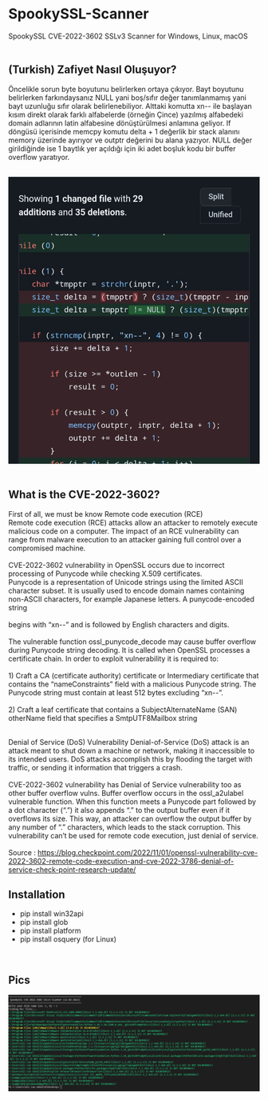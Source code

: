 # SpookySSL-Scanner
SpookySSL CVE-2022-3602 SSLv3 Scanner for Windows, Linux, macOS
<br><br>
<h2>(Turkish) Zafiyet Nasıl Oluşuyor?</h2>
<p>Öncelikle sorun byte boyutunu belirlerken ortaya çıkıyor. Bayt boyutunu belirlerken farkındaysanız NULL yani boş/sıfır değer tanımlanmamış yani bayt uzunluğu sıfır olarak belirlenebiliyor. Alttaki komutta xn-- ile başlayan kısım direkt olarak farklı alfabelerde (örneğin Çince) yazılmış alfabedeki domain adlarının latin alfabesine dönüştürülmesi anlamına geliyor. If döngüsü içerisinde memcpy komutu delta + 1 değerlik bir stack alanını memory üzerinde ayırıyor ve outptr değerini bu alana yazıyor. NULL değer girildiğinde ise 1 baytlık yer açıldığı için iki adet boşluk kodu bir buffer overflow yaratıyor.<p>
<br>
<img src="vulncode.jpeg" />
<br><br>
<h2>What is the CVE-2022-3602?</h2>
<p>First of all, we must be know Remote code execution (RCE)
<br>
Remote code execution (RCE) attacks allow an attacker to remotely execute malicious code on a computer. The impact of an RCE vulnerability can range from malware execution to an attacker gaining full control over a compromised machine.
<br><br>
CVE-2022-3602 vulnerability in OpenSSL occurs due to incorrect processing of Punycode while checking X.509 certificates.<br>
Punycode is a representation of Unicode strings using the limited ASCII character subset. It is usually used to encode domain names containing non-ASCII characters, for example Japanese letters. A punycode-encoded string<br><br>
begins with “xn--” and is followed by English characters and digits.<br><br>
The vulnerable function ossl_punycode_decode may cause buffer overflow during Punycode string decoding. It is called when OpenSSL processes a certificate chain. In order to exploit vulnerability it is required to:<br><br>
1) Craft a CA (certificate authority) certificate or Intermediary certificate that contains the “nameConstraints” field with a malicious Punycode string. The Punycode string must contain at least 512 bytes excluding “xn--”.<br><br>
2) Craft a leaf certificate that contains a SubjectAlternateName (SAN) otherName field that specifies a SmtpUTF8Mailbox string<br><br>
 
Denial of Service (DoS) Vulnerability
Denial-of-Service (DoS) attack is an attack meant to shut down a machine or network, making it inaccessible to its intended users. DoS attacks accomplish this by flooding the target with traffic, or sending it information that triggers a crash.
<br><br>
CVE-2022-3602 vulnerability has Denial of Service vulnerability too as other buffer overflow vulns. Buffer overflow occurs in the ossl_a2ulabel vulnerable function. When this function meets a Punycode part followed by a dot character (“.”) it also appends “.” to the output buffer even if it overflows its size.
This way, an attacker can overflow the output buffer by any number of “.” characters, which leads to the stack corruption. This vulnerability can’t be used for remote code execution, just denial of service.
<br><br>
Source : https://blog.checkpoint.com/2022/11/01/openssl-vulnerability-cve-2022-3602-remote-code-execution-and-cve-2022-3786-denial-of-service-check-point-research-update/
</p>
<h2>Installation</h2>
<ul>
<li>pip install win32api</li>
<li>pip install glob</li>
<li>pip install platform</li>
<li>pip install osquery (for Linux)</li>
</ul>
<br>
<h2>Pics</h2>
<img src="spooky.png" />

